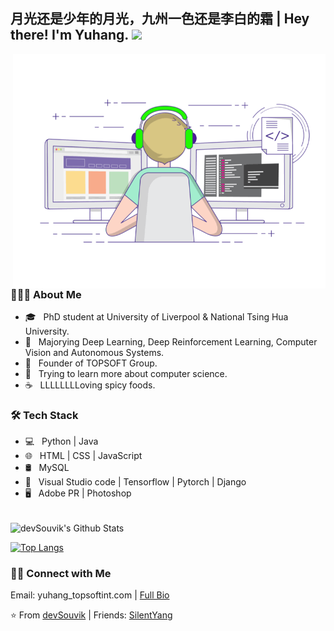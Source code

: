 <h2>月光还是少年的月光，九州一色还是李白的霜 | Hey there! I'm Yuhang. <img src="https://github.com/souvikguria98/souvikguria98/blob/master/Hi.gif" width="25"></h2>
<img align="right" alt="GIF" src="https://raw.githubusercontent.com/devSouvik/devSouvik/master/gif3.gif" width="500"/>

<h3> 👨🏻‍💻 About Me </h3>

- 🎓 &nbsp; PhD student at University of Liverpool & National Tsing Hua University.
- 🤔 &nbsp; Majorying Deep Learning, Deep Reinforcement Learning, Computer Vision and Autonomous Systems.
- 💼 &nbsp; Founder of TOPSOFT Group.
- 🌱 &nbsp; Trying to learn more about computer science.
- ☕ &nbsp; LLLLLLLLoving spicy foods.

<h3>🛠 Tech Stack</h3>

- 💻 &nbsp; Python | Java 
- 🌐 &nbsp; HTML | CSS | JavaScript
- 🛢 &nbsp; MySQL
- 🔧 &nbsp; Visual Studio code | Tensorflow | Pytorch | Django
- 🖥 &nbsp; Adobe PR | Photoshop 

<br>

<img align="center" src="https://github-readme-stats.vercel.app/api?username=HuskyKingdom&include_all_commits=true&count_private=true&show_icons=true&line_height=20&title_color=7A7ADB&icon_color=2234AE&text_color=D3D3D3&bg_color=0,000000,130F40" alt="devSouvik's Github Stats">

</br>

[![Top Langs](https://github-readme-stats.vercel.app/api/top-langs/?username=HuskyKingdom&layout=compact&text_color=daf7dc&bg_color=151515)](https://github.com/devSouvik/github-readme-stats)


<h3> 🤝🏻 Connect with Me </h3>

<p align="center">
<p> Email: yuhang_topsoftint.com | <a href="https://yuhang.topsoftint.com/"> Full Bio </a> </p>
</p>

⭐️ From [devSouvik](https://github.com/devSouvik) | Friends: <a href="https://github.com/568875138"> SilentYang </a>
